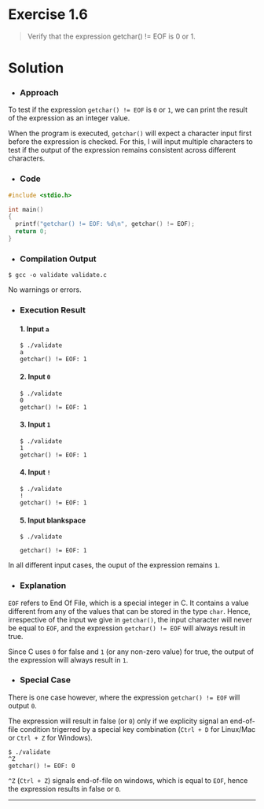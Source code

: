 
# Exercise 1.6

> Verify that the expression getchar() != EOF is 0 or 1.

# Solution

- ### Approach

To test if the expression `getchar() != EOF` is `0` or `1`, we can print the result of the expression as an integer value.

When the program is executed, `getchar()` will expect a character input first before the expression is checked. For this, I will input multiple characters to test if the output of the expression remains consistent across different characters.

- ### Code

```c
#include <stdio.h>

int main()
{
  printf("getchar() != EOF: %d\n", getchar() != EOF);
  return 0;
}
```

- ### Compilation Output

```console
$ gcc -o validate validate.c

```

No warnings or errors.

- ### Execution Result

  #### 1. Input `a`

  ```console
  $ ./validate
  a
  getchar() != EOF: 1
  ```

  #### 2. Input `0`

  ```console
  $ ./validate
  0
  getchar() != EOF: 1
  ```

  #### 3. Input `1`

  ```console
  $ ./validate
  1
  getchar() != EOF: 1
  ```

  #### 4. Input `!`

  ```console
  $ ./validate
  !
  getchar() != EOF: 1
  ```

  #### 5. Input blankspace

  ```console
  $ ./validate
  
  getchar() != EOF: 1
  ```

In all different input cases, the ouput of the expression remains `1`.

- ### Explanation

`EOF` refers to End Of File, which is a special integer in C. It contains a value different from any of the values that can be stored in the type `char`. Hence, irrespective of the input we give in `getchar()`, the input character will never be equal to `EOF`, and the expression `getchar() != EOF` will always result in true.

Since C uses `0` for false and `1` (or any non-zero value) for true, the output of the expression will always result in `1`.

- ### Special Case

There is one case however, where the expression `getchar() != EOF` will output `0`.

The expression will result in false (or `0`) only if we explicity signal an end-of-file condition trigerred by a special key combination (`Ctrl + D` for Linux/Mac or `Ctrl + Z` for Windows).

```console
$ ./validate
^Z
getchar() != EOF: 0
```

`^Z` (`Ctrl + Z`) signals end-of-file on windows, which is equal to `EOF`, hence the expression results in false or `0`.

---